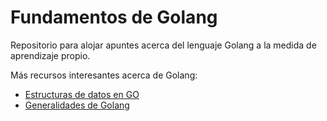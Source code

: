 # Fundamentos de Golang

Repositorio para alojar apuntes acerca del lenguaje Golang a la medida de aprendizaje propio.

Más recursos interesantes acerca de Golang:
- [Estructuras de datos en GO](https://apuntes.de/golang-estructuras-de-datos-y-algoritmos/#gsc.tab=0)
- [Generalidades de Golang](https://apuntes.de/golang/#gsc.tab=0)